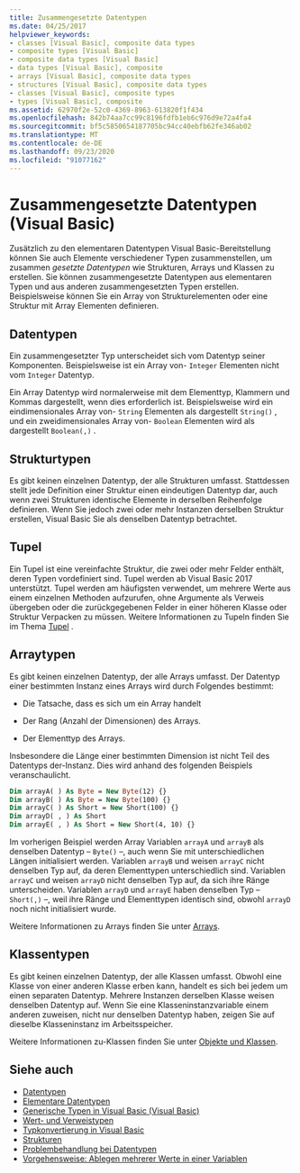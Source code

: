 ```yaml
---
title: Zusammengesetzte Datentypen
ms.date: 04/25/2017
helpviewer_keywords:
- classes [Visual Basic], composite data types
- composite types [Visual Basic]
- composite data types [Visual Basic]
- data types [Visual Basic], composite
- arrays [Visual Basic], composite data types
- structures [Visual Basic], composite data types
- classes [Visual Basic], composite types
- types [Visual Basic], composite
ms.assetid: 62970f2e-52c0-4369-8963-613820f1f434
ms.openlocfilehash: 842b74aa7cc99c8196fdfb1eb6c976d9e72a4fa4
ms.sourcegitcommit: bf5c5850654187705bc94cc40ebfb62fe346ab02
ms.translationtype: MT
ms.contentlocale: de-DE
ms.lasthandoff: 09/23/2020
ms.locfileid: "91077162"
---
```

# <a name="composite-data-types-visual-basic"></a>Zusammengesetzte Datentypen (Visual Basic)

Zusätzlich zu den elementaren Datentypen Visual Basic-Bereitstellung können Sie auch Elemente verschiedener Typen zusammenstellen, um zusammen *gesetzte Datentypen* wie Strukturen, Arrays und Klassen zu erstellen. Sie können zusammengesetzte Datentypen aus elementaren Typen und aus anderen zusammengesetzten Typen erstellen. Beispielsweise können Sie ein Array von Strukturelementen oder eine Struktur mit Array Elementen definieren.  
  
## <a name="data-types"></a>Datentypen  

 Ein zusammengesetzter Typ unterscheidet sich vom Datentyp seiner Komponenten. Beispielsweise ist ein Array von- `Integer` Elementen nicht vom `Integer` Datentyp.  
  
 Ein Array Datentyp wird normalerweise mit dem Elementtyp, Klammern und Kommas dargestellt, wenn dies erforderlich ist. Beispielsweise wird ein eindimensionales Array von- `String` Elementen als dargestellt `String()` , und ein zweidimensionales Array von- `Boolean` Elementen wird als dargestellt `Boolean(,)` .  
  
## <a name="structure-types"></a>Strukturtypen  

 Es gibt keinen einzelnen Datentyp, der alle Strukturen umfasst. Stattdessen stellt jede Definition einer Struktur einen eindeutigen Datentyp dar, auch wenn zwei Strukturen identische Elemente in derselben Reihenfolge definieren. Wenn Sie jedoch zwei oder mehr Instanzen derselben Struktur erstellen, Visual Basic Sie als denselben Datentyp betrachtet.  
  
## <a name="tuples"></a>Tupel

Ein Tupel ist eine vereinfachte Struktur, die zwei oder mehr Felder enthält, deren Typen vordefiniert sind. Tupel werden ab Visual Basic 2017 unterstützt. Tupel werden am häufigsten verwendet, um mehrere Werte aus einem einzelnen Methoden aufzurufen, ohne Argumente als Verweis übergeben oder die zurückgegebenen Felder in einer höheren Klasse oder Struktur Verpacken zu müssen. Weitere Informationen zu Tupeln finden Sie im Thema [Tupel](tuples.md) .

## <a name="array-types"></a>Arraytypen  

 Es gibt keinen einzelnen Datentyp, der alle Arrays umfasst. Der Datentyp einer bestimmten Instanz eines Arrays wird durch Folgendes bestimmt:  
  
- Die Tatsache, dass es sich um ein Array handelt  
  
- Der Rang (Anzahl der Dimensionen) des Arrays.  
  
- Der Elementtyp des Arrays.  
  
 Insbesondere die Länge einer bestimmten Dimension ist nicht Teil des Datentyps der-Instanz. Dies wird anhand des folgenden Beispiels veranschaulicht.  
  
```vb  
Dim arrayA( ) As Byte = New Byte(12) {}  
Dim arrayB( ) As Byte = New Byte(100) {}  
Dim arrayC( ) As Short = New Short(100) {}  
Dim arrayD( , ) As Short  
Dim arrayE( , ) As Short = New Short(4, 10) {}  
```  
  
 Im vorherigen Beispiel werden Array Variablen `arrayA` und `arrayB` als denselben Datentyp – `Byte()` –, auch wenn Sie mit unterschiedlichen Längen initialisiert werden. Variablen `arrayB` und weisen `arrayC` nicht denselben Typ auf, da deren Elementtypen unterschiedlich sind. Variablen `arrayC` und weisen `arrayD` nicht denselben Typ auf, da sich ihre Ränge unterscheiden. Variablen `arrayD` und `arrayE` haben denselben Typ – `Short(,)` –, weil ihre Ränge und Elementtypen identisch sind, obwohl `arrayD` noch nicht initialisiert wurde.  
  
 Weitere Informationen zu Arrays finden Sie unter [Arrays](../arrays/index.md).  
  
## <a name="class-types"></a>Klassentypen  

 Es gibt keinen einzelnen Datentyp, der alle Klassen umfasst. Obwohl eine Klasse von einer anderen Klasse erben kann, handelt es sich bei jedem um einen separaten Datentyp. Mehrere Instanzen derselben Klasse weisen denselben Datentyp auf. Wenn Sie eine Klasseninstanzvariable einem anderen zuweisen, nicht nur denselben Datentyp haben, zeigen Sie auf dieselbe Klasseninstanz im Arbeitsspeicher.  
  
 Weitere Informationen zu-Klassen finden Sie unter [Objekte und Klassen](../objects-and-classes/index.md).  
  
## <a name="see-also"></a>Siehe auch

- [Datentypen](index.md)
- [Elementare Datentypen](elementary-data-types.md)
- [Generische Typen in Visual Basic (Visual Basic)](generic-types.md)
- [Wert- und Verweistypen](value-types-and-reference-types.md)
- [Typkonvertierung in Visual Basic](type-conversions.md)
- [Strukturen](structures.md)
- [Problembehandlung bei Datentypen](troubleshooting-data-types.md)
- [Vorgehensweise: Ablegen mehrerer Werte in einer Variablen](how-to-hold-more-than-one-value-in-a-variable.md)
